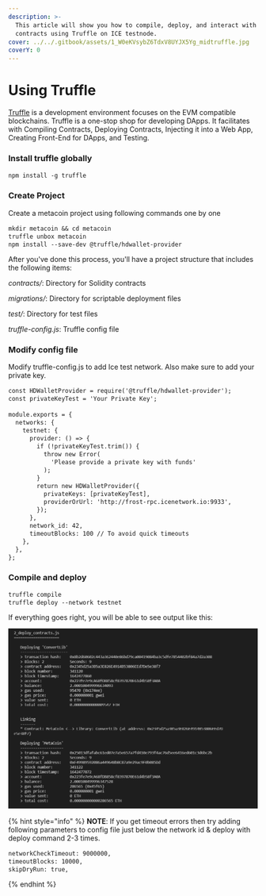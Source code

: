 ```yaml
---
description: >-
  This article will show you how to compile, deploy, and interact with smart
  contracts using Truffle on ICE testnode.
cover: ../../.gitbook/assets/1_W0eKVsybZ6TdxV8UYJX5Yg_midtruffle.jpg
coverY: 0
---
```


# Using Truffle

[Truffle](https://trufflesuite.com/truffle/) is a development environment focuses on the EVM compatible blockchains. Truffle is a one-stop shop for developing DApps. It facilitates with Compiling Contracts, Deploying Contracts, Injecting it into a Web App, Creating Front-End for DApps, and Testing.

### Install truffle globally

```
npm install -g truffle
```

### Create Project

Create a metacoin project using following commands one by one

```
mkdir metacoin && cd metacoin
truffle unbox metacoin 
npm install --save-dev @truffle/hdwallet-provider
```

After you've done this process, you'll have a project structure that includes the following items:&#x20;

&#x20;_contracts/_: Directory for Solidity contracts&#x20;

_migrations/_: Directory for scriptable deployment files&#x20;

_test/_: Directory for test files&#x20;

_truffle-config.js_: Truffle config file&#x20;

### Modify config file

Modify truffle-config.js to add Ice test network. Also make sure to add your private key.

```
const HDWalletProvider = require('@truffle/hdwallet-provider');
const privateKeyTest = 'Your Private Key';

module.exports = {
  networks: {
    testnet: {
      provider: () => {
        if (!privateKeyTest.trim()) {
          throw new Error(
            'Please provide a private key with funds'    
          );
        }
        return new HDWalletProvider({
          privateKeys: [privateKeyTest],
          providerOrUrl: 'http://frost-rpc.icenetwork.io:9933',
        });
      },
      network_id: 42,
      timeoutBlocks: 100 // To avoid quick timeouts
    },
  },
};
```

### Compile and deploy

```
truffle compile
truffle deploy --network testnet
```

If everything goes right, you will be able to see output like this:&#x20;

![](../../.gitbook/assets/sc1.png)

{% hint style="info" %}
**NOTE**: If you get timeout errors then try adding following parameters to config file just below the network id & deploy with deploy command 2-3 times.

```
networkCheckTimeout: 9000000,
timeoutBlocks: 10000,
skipDryRun: true,
```
{% endhint %}

